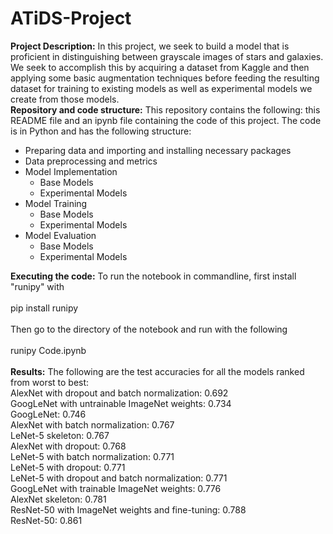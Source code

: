 # ATiDS-Project
**Project Description:**
In this project, we seek to build a model that is proficient in distinguishing between grayscale images of stars and galaxies. We seek to accomplish this by acquiring a dataset from Kaggle and then applying some basic augmentation techniques before feeding the resulting dataset for training to existing models as well as experimental models we create from those models.  
**Repository and code structure:**
This repository contains the following: this README file and an ipynb file containing the code of this project. The code is in Python and has the following structure:  
- Preparing data and importing and installing necessary packages
- Data preprocessing and metrics
- Model Implementation
  - Base Models
  - Experimental Models
- Model Training
  - Base Models
  - Experimental Models
- Model Evaluation
  - Base Models
  - Experimental Models

**Executing the code:**
To run the notebook in commandline, first install "runipy" with  
<br />
pip install runipy  
<br />
Then go to the directory of the notebook and run with the following  
<br />
runipy Code.ipynb  
<br />
**Results:**
The following are the test accuracies for all the models ranked from worst to best:  
AlexNet with dropout and batch normalization: 0.692  
GoogLeNet with untrainable ImageNet weights: 0.734  
GoogLeNet: 0.746  
AlexNet with batch normalization: 0.767  
LeNet-5 skeleton: 0.767  
AlexNet with dropout: 0.768  
LeNet-5 with batch normalization: 0.771  
LeNet-5 with dropout: 0.771  
LeNet-5 with dropout and batch normalization: 0.771  
GoogLeNet with trainable ImageNet weights: 0.776  
AlexNet skeleton: 0.781  
ResNet-50 with ImageNet weights and fine-tuning: 0.788  
ResNet-50: 0.861  
